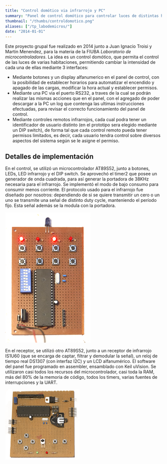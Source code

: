 ```yaml
---
title: "Control domótico via infrarrojo y PC"
summary: "Panel de control domótico para controlar luces de distintas habitaciones, permitiendo al usuario el cambio de intensidad a través de tres interfaces. Realizado para la materia Laboratorio de microcontroladores."
thumbnail: "/thumbs/controldomotico.png"
aliases: ["/tp_labodemicros/"]
date: "2014-01-01"
---
```

Este proyecto grupal fue realizado en 2014 junto a Juan Ignacio Troisi y Martin Menendez, para la materia de la FIUBA *Laboratorio de microcontroladores*. La idea es un control domótico, que permita el control de las luces de varias habitaciones, permitiendo cambiar la intensidad de cada una de ellas mediante 3 interfaces:

* Mediante botones y un display alfanumerico en el panel de control, con la posibilidad de establecer horarios
para automatizar el encendido y apagado de las cargas, modificar la hora actual y establecer permisos.
* Mediante una PC via el puerto RS232, a traves de la cual se podrán realizar las mismas acciones que en el 
panel, con el agregado de poder descargar a la PC un log que contenga las ultimas instrucciones efectuadas,
para revisar el correcto funcionamiento del panel de control.
* Mediante controles remotos infrarrojos, cada cual podra tener un identificador de usuario distinto (en el
prototipo sera elegido mediante un DIP switch), de forma tal que cada control remoto pueda tener permisos
limitados, es decir, cada usuario tendra control sobre diversos aspectos del sistema según se le asigne el
permiso.

## Detalles de implementación

En el control, se utilizó un microcontrolador AT89S52, junto a botones, LEDs, LED infrarrojo y el DIP switch. Se aprovechó el timer2 que posee un generador de onda cuadrada, para así generar la portadora de 38KHz necesaria para el infrarrojo. Se implementó el modo de bajo consumo para consumir menos corriente. El protocolo usado para el infrarrojo fue diseñado por nosotros: dependiendo de si se quiere transmitir un cero o un uno se transmite una señal de distinto duty cycle, manteniendo el período fijo. Esta señal además se la modula con la portadora.

![Transmisor de control domotico](/images/ldm_transmisor.png)

En el receptor, se utilizó otro AT89S52, junto a un receptor de infrarrojo IS1U60 (que se encarga de captar, filtrar y demodular la señal), un reloj de tiempo real DS1307 (con interfaz I2C) y un LCD alfanumérico. El software del panel fue programado en assembler, ensamblado con Keil uVision. Se utilizaron casi todos los recursos del microcontrolador, casi toda la RAM, más del 80% de la memoria de código, todos los timers, varias fuentes de interrupciones y la UART.

![Panel de control domotico](/images/ldm_receptor.png)
